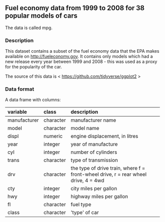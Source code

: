 ## Fuel economy data from 1999 to 2008 for 38 popular models of cars

The data is called mpg.

### Description

This dataset contains a subset of the fuel economy data that the EPA makes available on http://fueleconomy.gov. It contains only models which had a new release every year between 1999 and 2008 - this was used as a proxy for the popularity of the car.

The source of this data is < https://github.com/tidyverse/ggplot2 >

### Data format

A data frame with columns:

|variable     |class     |description                                                                         |
|:------------|:---------|:-----------------------------------------------------------------------------------|
|manufacturer |character |manufacturer name                                                                   |
|model        |character |model name                                                                          |
|displ        |numeric   |engine displacement, in litres                                                      |
|year         |integer   |year of manufacture                                                                 |
|cyl          |integer   |number of cylinders                                                                 |
|trans        |character |type of transmission                                                                |
|drv          |character |the type of drive train, where f = front-wheel drive, r = rear wheel drive, 4 = 4wd |
|cty          |integer   |city miles per gallon                                                               |
|hwy          |integer   |highway miles per gallon                                                            |
|fl           |character |fuel type                                                                           |
|class        |character |'type' of car                                                                       |



